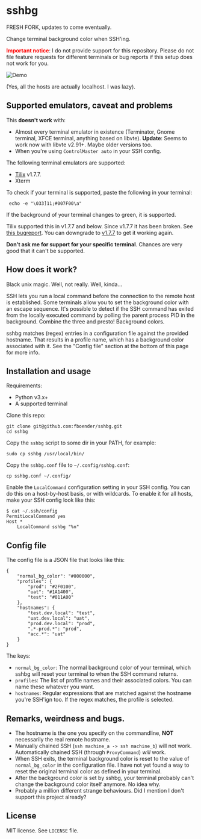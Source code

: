 sshbg
=====

FRESH FORK, updates to come eventually.

Change terminal background color when SSH'ing.

<font color="#FF0000">**Important notice**</font>: I do not provide support
for this repository. Please do not file feature requests for different
terminals or bug reports if this setup does not work for you.

![Demo](demo.gif)

(Yes, all the hosts are actually localhost. I was lazy).

## Supported emulators, caveat and problems

This **doesn't work** with:

* Almost every terminal emulator in existence (Terminator, Gnome terminal,
  XFCE terminal, anything based on libvte). **Update**: Seems to work now with
  libvte v2.91+. Maybe older versions too.
* When you're using `ControlMaster auto` in your SSH config.

The following terminal emulators are supported:

* [Tilix](https://github.com/gnunn1/tilix) v1.7.7.
* Xterm

To check if your terminal is supported, paste the following in your terminal:

     echo -e "\033]11;#007F00\a"

If the background of your terminal changes to green, it is supported.

Tilix supported this in v1.7.7 and below. Since v1.7.7 it has been broken. See
[this bugreport](https://github.com/gnunn1/tilix/issues/1759).  You can
downgrade to [v1.7.7](https://github.com/gnunn1/tilix/releases/tag/1.7.7) to
get it working again.

**Don't ask me for support for your specific terminal**. Chances are
very good that it can't be supported.


## How does it work?

Black unix magic. Well, not really. Well, kinda...

SSH lets you run a local command before the connection to the remote host is
established. Some terminals allow you to set the background color with an
escape sequence. It's possible to detect if the SSH command has exited from
the locally executed command by polling the parent process PID in the
background. Combine the three and presto! Background colors.

sshbg matches (regex) entries in a configuration file against the provided
hostname. That results in a profile name, which has a background color
associated with it. See the "Config file" section at the bottom of this page
for more info.

## Installation and usage

Requirements:

* Python v3.x+
* A supported terminal

Clone this repo:

    git clone git@github.com:fboender/sshbg.git
    cd sshbg

Copy the `sshbg` script to some dir in your PATH, for example:

    sudo cp sshbg /usr/local/bin/

Copy the `sshbg.conf` file to `~/.config/sshbg.conf`:

    cp sshbg.conf ~/.config/

Enable the `LocalCommand` configuration setting in your SSH config. You can do
this on a host-by-host basis, or with wildcards. To enable it for all hosts,
make your SSH config look like this:

    $ cat ~/.ssh/config
    PermitLocalCommand yes
    Host *
        LocalCommand sshbg "%n"

## Config file

The config file is a JSON file that looks like this:

    {
        "normal_bg_color": "#000000",
        "profiles": {
            "prod": "#2F0100",
            "uat": "#1A1400",
            "test": "#011A00"
        },
        "hostnames": {
            "test.dev.local": "test",
            "uat.dev.local": "uat",
            "prod.dev.local": "prod",
            ".*-prod.*": "prod",
            "acc.*": "uat"
        }
    }


The keys:

* `normal_bg_color`: The normal background color of your terminal, which
  sshbg will reset your terminal to when the SSH command returns.
* `profiles`: The list of profile names and their associated colors. You
  can name these whatever you want.
* `hostnames`: Regular expressions that are matched against the hostname
  you're SSH'ign too. If the regex matches, the profile is selected.

## Remarks, weirdness and bugs.

* The hostname is the one you specify on the commandline, **NOT** necessarily
  the real remote hostname.
* Manually chained SSH (`ssh machine_a -> ssh machine_b`) will not work.
  Automatically chained SSH (through `ProxyCommand`) *will* work.
* When SSH exits, the terminal background color is reset to the value of
  `normal_bg_color` in the configuration file. I have not yet found a way to
  reset the original terminal color as defined in your terminal.
* After the background color is set by sshbg, your terminal probably can't
  change the background color itself anymore. No idea why.
* Probably a million different strange behaviours. Did I mention I don't
  support this project already?

## License

MIT license. See `LICENSE` file.
